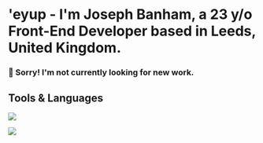 # 'eyup - I'm Joseph Banham, a 23 y/o Front-End Developer based in Leeds, United Kingdom.

### 🔴 Sorry! I'm not currently looking for new work.

## Tools & Languages

![](https://img.shields.io/badge/Learning:-React-informational?style=flat&logo=<LOGO_NAME>&logoColor=white&color=2bbc8a)

![](https://img.shields.io/badge/Learning:-TypeScript-informational?style=flat&logo=<LOGO_NAME>&logoColor=white&color=2bbc8a)
